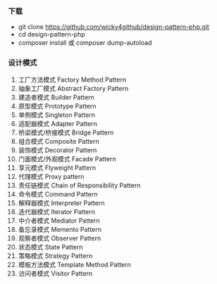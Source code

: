 ### 下载
- git clone https://github.com/wicky4github/design-pattern-php.git
- cd design-pattern-php
- composer install 或 composer dump-autoload

### 设计模式
1. 工厂方法模式	        Factory Method Pattern
2. 抽象工厂模式	        Abstract Factory Pattern
3. 建造者模式	            Builder Pattern
4. 原型模式	            Prototype Pattern
5. 单例模式	            Singleton Pattern
6. 适配器模式	            Adapter Pattern
7. 桥梁模式/桥接模式	    Bridge Pattern
8. 组合模式	            Composite Pattern
9. 装饰模式	            Decorator Pattern
10. 门面模式/外观模式	    Facade Pattern
11. 享元模式	            Flyweight Pattern
12. 代理模式	            Proxy pattern
13. 责任链模式	        Chain of Responsibility Pattern
14. 命令模式	            Command Pattern
15. 解释器模式	        Interpreter Pattern
16. 迭代器模式	        Iterator Pattern
17. 中介者模式        	Mediator Pattern
18. 备忘录模式	        Memento Pattern
19. 观察者模式        	Observer Pattern
20. 状态模式	            State Pattern
21. 策略模式	            Strategy Pattern
22. 模板方法模式	        Template Method Pattern
23. 访问者模式	        Visitor Pattern